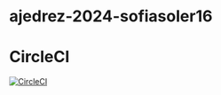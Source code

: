 # ajedrez-2024-sofiasoler16

# CircleCI
[![CircleCI](https://dl.circleci.com/status-badge/img/gh/um-computacion-tm/ajedrez-2024-sofiasoler16/tree/main.svg?style=svg)](https://dl.circleci.com/status-badge/redirect/gh/um-computacion-tm/ajedrez-2024-sofiasoler16/tree/main)


